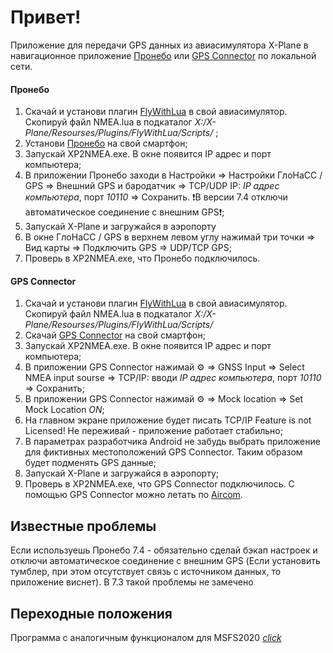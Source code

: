 # Привет!


Приложение для передачи GPS данных из авиасимулятора X-Plane в навигационное приложение [Пронебо](https://t.me/s/pronebo_club) или [GPS Connector](https://play.google.com/store/apps/details?id=de.pilablu.gpsconnector) по локальной сети.

#### Пронебо
1. Скачай и установи плагин [FlyWithLua](https://forums.x-plane.org/index.php?/files/file/38445-flywithlua-ng-next-generation-edition-for-x-plane-11-win-lin-mac/) в свой авиасимулятор. Скопируй файл NMEA.lua в подкаталог *X:/X-Plane/Resourses/Plugins/FlyWithLua/Scripts/* ;
2. Установи [Пронебо](https://t.me/s/pronebo_club) на свой смартфон;
3. Запускай XP2NMEA.exe. В окне появится IP адрес и порт компьютера;
4. В приложении Пронебо заходи в Настройки => Настройки ГлоНаСС / GPS => Внешний GPS и бародатчик => TCP/UDP IP: *IP адрес компьютера*, порт *10110* => Сохранить.
❗В версии 7.4 отключи автоматическое соединение с внешним GPS❗;
6. Запускай X-Plane и загружайся в аэропорту
7. В окне ГлоНаСС / GPS в верхнем левом углу нажимай три точки => Вид карты => Подключить GPS => UDP/TCP GPS;
8. Проверь в XP2NMEA.exe, что Пронебо подключилось.
   
#### GPS Connector
1. Скачай и установи плагин [FlyWithLua](https://forums.x-plane.org/index.php?/files/file/38445-flywithlua-ng-next-generation-edition-for-x-plane-11-win-lin-mac/) в свой авиасимулятор. Скопируй файл NMEA.lua в подкаталог *X:/X-Plane/Resourses/Plugins/FlyWithLua/Scripts/* 
2. Скачай [GPS Connector](https://play.google.com/store/apps/details?id=de.pilablu.gpsconnector) на свой смартфон;
3. Запускай XP2NMEA.exe. В окне появится IP адрес и порт компьютера;
4. В приложении GPS Connector нажимай ⚙️ => GNSS Input => Select NMEA input sourse => TCP/IP: вводи *IP адрес компьютера*, порт *10110* => Сохранить;
5. В приложении GPS Connector нажимай ⚙️ => Mock location => Set Mock Location *ON*;
6. На главном экране приложение будет писать TCP/IP Feature is not Licensed! Не переживай - приложение работает стабильно;
7. В параметрах разработчика Android не забудь выбрать приложение для фиктивных местоположений GPS Connector. Таким образом будет подменять GPS данные;
8. Запускай X-Plane и загружайся в аэропорту;
9. Проверь в XP2NMEA.exe, что GPS Connector подключилось. С помощью GPS Connector можно летать по [Aircom](https://aircom24.ru/).
 

## Известные проблемы
Если используешь Пронебо 7.4 - обязательно сделай бэкап настроек и отключи автоматическое соединение с внешним GPS (Если установить тумблер, при этом отсутствует связь с источником данных, то приложение виснет). В 7.3 такой проблемы не замечено

## Переходные положения
Программа с аналогичным функционалом для MSFS2020 [*click*](https://github.com/mihai-dinculescu/msfs-2020-gps-link)

